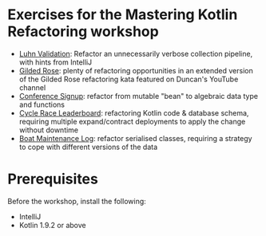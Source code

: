 # Exercises for the Mastering Kotlin Refactoring workshop

* [Luhn Validation](exercises/luhn): Refactor an unnecessarily verbose collection pipeline, with hints from IntelliJ
* [Gilded Rose](exercises/gilded-rose): plenty of refactoring opportunities in an extended version of the Gilded Rose refactoring kata featured on Duncan's YouTube channel
* [Conference Signup](exercises/signup): refactor from mutable "bean" to algebraic data type and functions
* [Cycle Race Leaderboard](exercises/leaderboard): refactoring Kotlin code & database schema, requiring multiple expand/contract deployments to apply the change without downtime
* [Boat Maintenance Log](exercises/boatlog): refactor serialised classes, requiring a strategy to cope with different versions of the data


# Prerequisites

Before the workshop, install the following:

 * IntelliJ
 * Kotlin 1.9.2 or above

